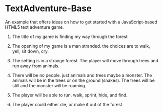 TextAdventure-Base
==================

An example that offers ideas on how to get started with a JavaScript-based HTML5 text adventure game.

1. The title of my game is finding my way through the forest
2. The opening of my game is a man stranded. the choices are to walk, yell, sit down, cry.

3. The setting is in a strange forest. The player will move through trees and run away from animals.

4. There will be no people. just animals and trees maybe a monster. The animals will be in the trees or on the ground (snakes). The trees will be still and the monster will be roaming. 
5. The player will be able to run, walk, sprint, hide, and find. 

6. The player could either die, or make it out of the forest
